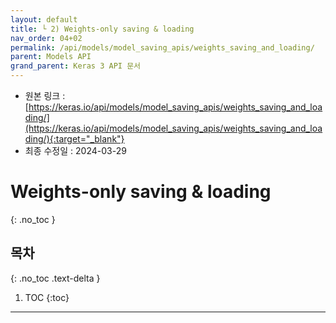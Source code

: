 ```yaml
---
layout: default
title: └ 2) Weights-only saving & loading
nav_order: 04+02
permalink: /api/models/model_saving_apis/weights_saving_and_loading/
parent: Models API
grand_parent: Keras 3 API 문서
---
```


* 원본 링크 : [https://keras.io/api/models/model_saving_apis/weights_saving_and_loading/](https://keras.io/api/models/model_saving_apis/weights_saving_and_loading/){:target="_blank"}
* 최종 수정일 : 2024-03-29

# Weights-only saving & loading
{: .no_toc }

## 목차
{: .no_toc .text-delta }

1. TOC
{:toc}

---
